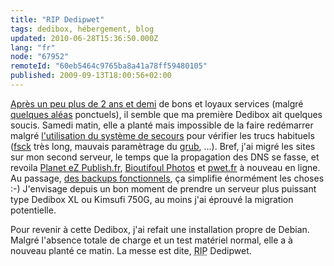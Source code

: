 ```yaml
---
title: "RIP Dedipwet"
tags: dedibox, hébergement, blog
updated: 2010-06-28T15:36:50.000Z
lang: "fr"
node: "67952"
remoteId: "60eb5464c9765ba8a41a78ff59480105"
published: 2009-09-13T18:00:56+02:00
---
```


[Après un peu plus de 2 ans et demi](/post/une-dedibox-en-moins-de-temps-qu-il-en-faut-pour-le-dire) de bons et loyaux services (malgré [quelques aléas](/post/des-freezes-sur-dedibox) ponctuels), il semble que ma première Dedibox ait quelques soucis. Samedi matin, elle a planté mais impossible de la faire redémarrer malgré [l'utilisation du système de secours](http://documentation.dedibox.fr/doku.php?id=gestion:rescue2) pour vérifier les trucs habituels ([fsck](http://pwet.fr/man/linux/administration_systeme/fsck) très long, mauvais paramètrage du [grub](http://pwet.fr/man/linux/administration_systeme/grub), ...). Bref, j'ai migré les sites sur mon second serveur, le temps que la propagation des DNS se fasse, et revoila [Planet eZ Publish.fr](http://www.planet-ezpublish.fr), [Bioutifoul Photos](http://www.bioutifoul-photos.net) et [pwet.fr](http://pwet.fr) à nouveau en ligne. Au passage, [des backups fonctionnels](/post/boulet), ça simplifie énormément les choses :-) J'envisage depuis un bon moment de prendre un serveur plus puissant type Dedibox XL ou Kimsufi 750G, au moins j'ai éprouvé la migration potentielle.


Pour revenir à cette Dedibox, j'ai refait une installation propre de Debian. Malgré l'absence totale de charge et un test matériel normal, elle a à nouveau planté ce matin. La messe est dite, <abbr title="Rest In Peace">RIP</abbr>  Dedipwet.

